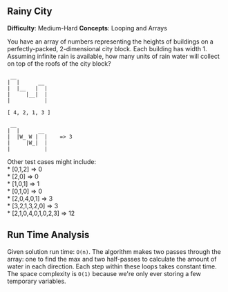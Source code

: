 ## Rainy City

**Difficulty**: Medium-Hard
**Concepts**: Looping and Arrays

You have an array of numbers representing the heights of buildings on a perfectly-packed, 2-dimensional city block.  Each building has width 1. Assuming infinite rain is available, how many units of rain water will collect on top of the roofs of the city block?

```
 __
|  |      __
|  |__   |  |
|     |__|  |
|           |

[ 4, 2, 1, 3 ]
```

```
 __
|  |      __
|  |W_ W |  |    => 3
|     |W_|  |
|           |
```


Other test cases might include:   
	*  [0,1,2] => 0   
	*  [2,0] => 0    
	*  [1,0,1] => 1   
	*  [0,1,0] => 0   
	*  [2,0,4,0,1] => 3   
	*  [3,2,1,3,2,0] => 3   
	*  [2,1,0,4,0,1,0,2,3] => 12    




## Run Time Analysis

Given solution run time: `O(n)`.  The algorithm makes two passes through the array: one to find the max and two half-passes to calculate the amount of water in each direction.  Each step within these loops takes constant time. The space complexity is `O(1)` because we're only ever storing a few temporary variables. 
